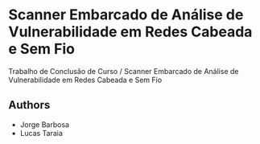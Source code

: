 # Scanner Embarcado de Análise de Vulnerabilidade em Redes Cabeada e Sem Fio
Trabalho de Conclusão de Curso / Scanner Embarcado de Análise de Vulnerabilidade em Redes Cabeada e Sem Fio

## Authors

* Jorge Barbosa
* Lucas Taraia
